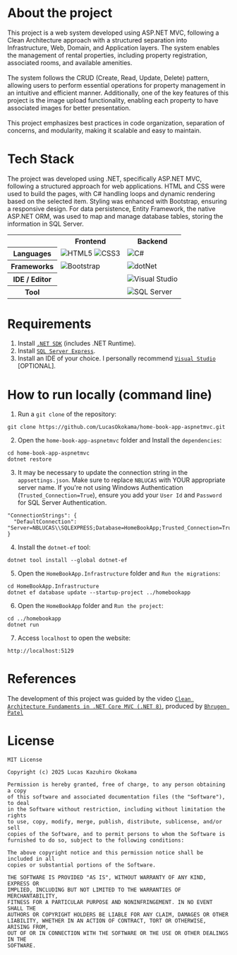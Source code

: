 # About the project
This project is a web system developed using ASP.NET MVC, following a Clean Architecture approach with a structured separation into Infrastructure, Web, Domain, and Application layers. The system enables the management of rental properties, including property registration, associated rooms, and available amenities. <br><br>
The system follows the CRUD (Create, Read, Update, Delete) pattern, allowing users to perform essential operations for property management in an intuitive and efficient manner. Additionally, one of the key features of this project is the image upload functionality, enabling each property to have associated images for better presentation. <br><br>
This project emphasizes best practices in code organization, separation of concerns, and modularity, making it scalable and easy to maintain.

# Tech Stack
The project was developed using .NET, specifically ASP.NET MVC, following a structured approach for web applications. HTML and CSS were used to build the pages, with C# handling loops and dynamic rendering based on the selected item. Styling was enhanced with Bootstrap, ensuring a responsive design. For data persistence, Entity Framework, the native ASP.NET ORM, was used to map and manage database tables, storing the information in SQL Server.
<table align="center">
    <tr>
        <th></th>
        <th>
            Frontend
        </th>
        <th>
            Backend
        </th>
    </tr>
    <tr>
        <th>
            Languages
        </th>
        <td>
            <img alt="HTML5" src="https://img.shields.io/badge/html5-%23E34F26.svg?style=for-the-badge&logo=html5&logoColor=white"/>
            <img alt="CSS3" src="https://img.shields.io/badge/css3-%231572B6.svg?style=for-the-badge&logo=css3&logoColor=white"/>
        </td>
        <td>
            <img alt="C#" src="https://img.shields.io/badge/c%23-%23239120.svg?style=for-the-badge&logo=csharp&logoColor=white" />
        </td>
    </tr>
    <tr>
        <th>
            Frameworks
        </th>
        <td>
          <img alt="Bootstrap" src="https://img.shields.io/badge/bootstrap-%238511FA.svg?style=for-the-badge&logo=bootstrap&logoColor=white" />
        </td>
        <td>
            <img alt="dotNet" src="https://img.shields.io/badge/.NET-5C2D91?style=for-the-badge&logo=.net&logoColor=white"/>
        </td>
    </tr>
    <tr>
        <th>
            IDE / Editor
        </th>
        <td></td>
        <td>
            <img alt="Visual Studio" src="https://img.shields.io/badge/Visual%20Studio-5C2D91.svg?style=for-the-badge&logo=visual-studio&logoColor=white"/>
        </td>
    </tr>
    <tr>
          <th>
              Tool
          </th>
          <td></td>
          <td>
              <img alt="SQL Server" src="https://img.shields.io/badge/Microsoft%20SQL%20Server-CC2927?style=for-the-badge&logo=microsoft%20sql%20server&logoColor=white"/>
          </td>
      </tr>
</table>

# Requirements
1. Install [`.NET SDK`](https://dotnet.microsoft.com/en-us/download) (includes .NET Runtime).
2. Install [`SQL Server Express`](https://www.microsoft.com/en-us/sql-server/sql-server-downloads).
3. Install an IDE of your choice. I personally recommend [`Visual Studio`](https://visualstudio.microsoft.com/downloads/) [OPTIONAL].

# How to run locally (command line)
1. Run a `git clone` of the repository:
```
git clone https://github.com/LucasOkokama/home-book-app-aspnetmvc.git
```
2. Open the `home-book-app-aspnetmvc` folder and Install the `dependencies`:
```
cd home-book-app-aspnetmvc
dotnet restore
```
3. It may be necessary to update the connection string in the `appsettings.json`. Make sure to replace `NBLUCAS` with YOUR appropriate server name. If you're not using Windows Authentication (`Trusted_Connection=True`), ensure you add your `User Id` and `Password` for SQL Server Authentication.
```
"ConnectionStrings": {
  "DefaultConnection": "Server=NBLUCAS\\SQLEXPRESS;Database=HomeBookApp;Trusted_Connection=True;TrustServerCertificate=true"
}
```
4. Install the `dotnet-ef` tool:
```
dotnet tool install --global dotnet-ef
```
5. Open the `HomeBookApp.Infrastructure` folder and `Run the migrations`:
```
cd HomeBookApp.Infrastructure
dotnet ef database update --startup-project ../homebookapp
```
6. Open the `HomeBookApp` folder and `Run the project`:
```
cd ../homebookapp
dotnet run
```
7. Access `localhost` to open the website:
```
http://localhost:5129
```

# References
The development of this project was guided by the video [`Clean Architecture Fundaments in .NET Core MVC (.NET 8)`](https://www.youtube.com/watch?v=CAwpmoA7sno), produced by [`Bhrugen Patel`](https://github.com/bhrugen)

# License
```
MIT License

Copyright (c) 2025 Lucas Kazuhiro Okokama

Permission is hereby granted, free of charge, to any person obtaining a copy
of this software and associated documentation files (the "Software"), to deal
in the Software without restriction, including without limitation the rights
to use, copy, modify, merge, publish, distribute, sublicense, and/or sell
copies of the Software, and to permit persons to whom the Software is
furnished to do so, subject to the following conditions:

The above copyright notice and this permission notice shall be included in all
copies or substantial portions of the Software.

THE SOFTWARE IS PROVIDED "AS IS", WITHOUT WARRANTY OF ANY KIND, EXPRESS OR
IMPLIED, INCLUDING BUT NOT LIMITED TO THE WARRANTIES OF MERCHANTABILITY,
FITNESS FOR A PARTICULAR PURPOSE AND NONINFRINGEMENT. IN NO EVENT SHALL THE
AUTHORS OR COPYRIGHT HOLDERS BE LIABLE FOR ANY CLAIM, DAMAGES OR OTHER
LIABILITY, WHETHER IN AN ACTION OF CONTRACT, TORT OR OTHERWISE, ARISING FROM,
OUT OF OR IN CONNECTION WITH THE SOFTWARE OR THE USE OR OTHER DEALINGS IN THE
SOFTWARE.
```
